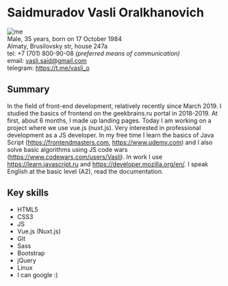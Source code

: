 # Saidmuradov Vasli Oralkhanovich
![me](https://i.ibb.co/swcGbpq/me.jpg "Me")  
Male, 35 years, born on 17 October 1984   
Almaty, Brusilovsky str, house 247a    
tel: +7 (701) 800-90-08  *(preferred means of communication)*   
email: <vasli.said@gmail.com>  
telegram: https://t.me/vasli_o

## Summary
In the field of front-end development, relatively recently since March 2019. I studied the basics of frontend on the geekbrains.ru portal in 2018-2019. At first, about 6 months, I made up landing pages. Today I am working on a project where we use vue.js (nuxt.js). Very interested in professional development as a JS developer. In my free time I learn the basics of Java Script (https://frontendmasters.com, https://www.udemy.com) and I also solve basic algorithms using JS code wars (<https://www.codewars.com/users/Vasli>). In work I use https://learn.javascript.ru and https://developer.mozilla.org/en/. I speak English at the basic level (A2), read the documentation.   

## Key skills
- HTML5
- CSS3
- JS
- Vue.js (Nuxt.js)
- Git
- Sass
- Bootstrap
- jQuery
- Linux
- I can google :)   
